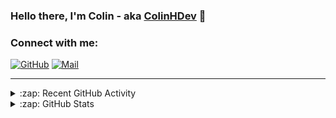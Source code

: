 ### Hello there, I'm Colin - aka [ColinHDev](https://github.com/ColinHDev) 👋

### Connect with me:

<a href="https://github.com/ColinHDev"><img src="https://img.icons8.com/bubbles/60/000000/github.png" alt="GitHub"/></a>
<a href="mailto:colinheidfeld@gmail.com"><img src="https://img.icons8.com/bubbles/60/000000/gmail-new.png" alt="Mail"/></a>


---


<details>
  <summary>:zap: Recent GitHub Activity</summary>

<!--START_SECTION:activity-->
1. ❗ Opened issue [#2024](https://github.com/OpenEnergyPlatform/ontology/issues/2024) in [OpenEnergyPlatform/ontology](https://github.com/OpenEnergyPlatform/ontology)
2. 🔒 Closed issue [#28](https://github.com/OpenEnergyPlatform/oeo-tools/issues/28) in [OpenEnergyPlatform/oeo-tools](https://github.com/OpenEnergyPlatform/oeo-tools)
3. 🎉 Merged PR [#30](https://github.com/OpenEnergyPlatform/oeo-tools/pull/30) in [OpenEnergyPlatform/oeo-tools](https://github.com/OpenEnergyPlatform/oeo-tools)
4. 💪 Opened PR [#30](https://github.com/OpenEnergyPlatform/oeo-tools/pull/30) in [OpenEnergyPlatform/oeo-tools](https://github.com/OpenEnergyPlatform/oeo-tools)
5. 🗣 Commented on [#1962](https://github.com/OpenEnergyPlatform/ontology/issues/1962#issuecomment-2646598865) in [OpenEnergyPlatform/ontology](https://github.com/OpenEnergyPlatform/ontology)
6. 💪 Opened PR [#3](https://github.com/scientific-ontology-network/ontology-development-guide/pull/3) in [scientific-ontology-network/ontology-development-guide](https://github.com/scientific-ontology-network/ontology-development-guide)
7. 💪 Opened PR [#2](https://github.com/scientific-ontology-network/ontology-development-guide/pull/2) in [scientific-ontology-network/ontology-development-guide](https://github.com/scientific-ontology-network/ontology-development-guide)
8. 💪 Opened PR [#1](https://github.com/scientific-ontology-network/ontology-development-guide/pull/1) in [scientific-ontology-network/ontology-development-guide](https://github.com/scientific-ontology-network/ontology-development-guide)
9. 💪 Opened PR [#1993](https://github.com/OpenEnergyPlatform/ontology/pull/1993) in [OpenEnergyPlatform/ontology](https://github.com/OpenEnergyPlatform/ontology)
10. 🗣 Commented on [#1962](https://github.com/OpenEnergyPlatform/ontology/issues/1962#issuecomment-2525296983) in [OpenEnergyPlatform/ontology](https://github.com/OpenEnergyPlatform/ontology)
<!--END_SECTION:activity-->

</details>

<details>
  <summary>:zap: GitHub Stats</summary>

  <img alt="ColinHDev's GitHub Stats" src="https://github-readme-stats.vercel.app/api?username=ColinHDev&theme=dark&count_private=true&show_icons=true&hide_rank=true&include_all_commits=true" />
  <img alt="ColinHDev's GitHub Stats" src="https://github-readme-stats.vercel.app/api/top-langs/?username=ColinHDev&theme=dark&show_icons=true" />
  <img alt="ColinHDev's GitHub Stats" src="https://github-profile-trophy.vercel.app/?username=ColinHDev&theme=darkhub" />

</details>

